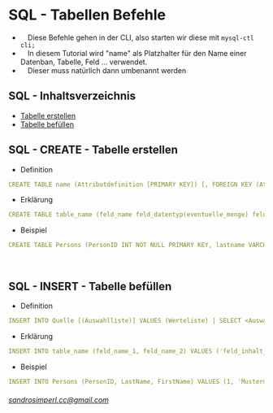 # SQL - Tabellen Befehle
* &emsp;Diese Befehle gehen in der CLI, also starten wir diese mit `` mysql-ctl cli; ``<br />
* &emsp;In diesem Tutorial wird "name" als Platzhalter für den Name einer Datenban, Tabelle, Feld ... verwendet.<br />
* &emsp;Dieser muss natürlich dann umbenannt werden<br />

## SQL - Inhaltsverzeichnis
* <a href="#l1">Tabelle erstellen</a><br />
* <a href="#l2">Tabelle befüllen</a><br />


## <a name="l1">SQL - CREATE - Tabelle erstellen</a>
* Definition<br />
```yaml
CREATE TABLE name (Attributdefinition [PRIMARY KEY]) [, FOREIGN KEY (Attributliste) REFERENCES Tabellenname (Attributliste)]);
```
* Erklärung<br />
```yaml
CREATE TABLE table_name (feld_name feld_datentyp(eventuelle_menge) feld_attribute feld_standart_wert);
```
* Beispiel<br />
```yaml
CREATE TABLE Persons (PersonID INT NOT NULL PRIMARY KEY, lastname VARCHAR, firstname VARCHAR);
```
<br />

## <a name="l2">SQL - INSERT - Tabelle befüllen</a>
* Definition<br />
```yaml
INSERT INTO Quelle [(Auswahlliste)] VALUES (Werteliste) | SELECT <Auswahlkriterien>;
```
* Erklärung<br />
```yaml
INSERT INTO table_name (feld_name_1, feld_name_2) VALUES ('feld_inhalt_1', 'feld_inhalt_2') | SELECT <aus_select_daten_bekommen>;
```
* Beispiel<br />
```yaml
INSERT INTO Persons (PersonID, LastName, FirstName) VALUES (1, 'Mustermann', 'Max');
```


###### sandrosimperl.cc@gmail.com
